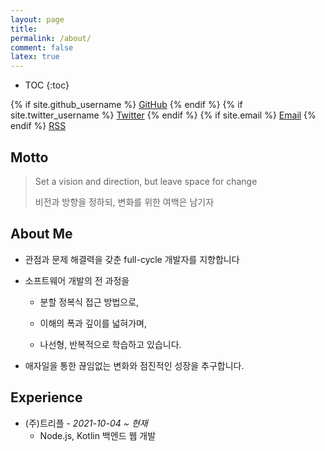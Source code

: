 ```yaml
---
layout: page
title:
permalink: /about/
comment: false
latex: true
---
```

* TOC
{:toc}

<div class="contact">
{% if site.github_username %}
        <a href="https://github.com/{{ site.github_username }}">GitHub</a>
{% endif %}
{% if site.twitter_username %}
        <a href="https://twitter.com/{{ site.twitter_username }}">Twitter</a>
{% endif %}
{% if site.email %}
        <a href="mailto:{{ site.email }}">Email</a>
{% endif %}
        <a href="{{ "/feed.xml" | prepend: site.baseurl }}">RSS</a>
</div>

## Motto

> Set a vision and direction, but leave space for change
>
> 비전과 방향을 정하되, 변화를 위한 여백은 남기자


## About Me

* 관점과 문제 해결력을 갖춘 full-cycle 개발자를 지향합니다

* 소프트웨어 개발의 전 과정을 

    * 분할 정복식 접근 방법으로, 

    * 이해의 폭과 깊이를 넓혀가며, 

    * 나선형, 반복적으로 학습하고 있습니다.

* 애자일을 통한 끊임없는 변화와 점진적인 성장을 추구합니다.

## Experience

- (주)트리플 - _2021-10-04 ~ 현재_
    - Node.js, Kotlin  백엔드 웹 개발



